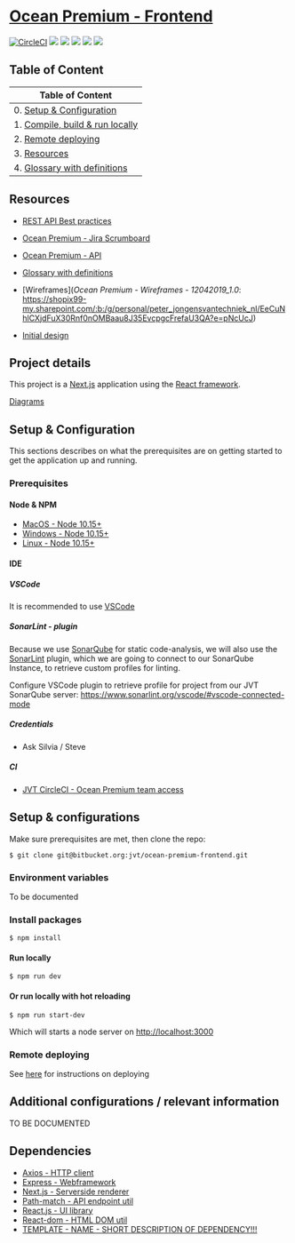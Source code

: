 # [Ocean Premium - Frontend](https://op-dev.jongensvantechniek.nl)


[![CircleCI](https://circleci.com/bb/oceanpremium/ocean-premium-api/tree/feature%2Fskeleton.svg?style=svg&circle-token=384a2a280e94bb67b80b424940eb58d7c41b1d69)](https://circleci.com/bb/oceanpremium/ocean-premium-api/tree/feature%2Fskeleton)
![](https://sonar.jongensvantechniek.nl/api/project_badges/measure?project=com.oceanpremium.api&metric=alert_status)
![](https://sonar.jongensvantechniek.nl/api/project_badges/measure?project=com.oceanpremium.api&metric=bugs)
![](https://sonar.jongensvantechniek.nl/api/project_badges/measure?project=com.oceanpremium.api&metric=code_smells)
![](https://sonar.jongensvantechniek.nl/api/project_badges/measure?project=com.oceanpremium.api&metric=coverage)
![](https://sonar.jongensvantechniek.nl/api/project_badges/measure?project=com.oceanpremium.api&metric=vulnerabilities)

## Table of Content

| Table of Content                                                             |
|------------------------------------------------------------------------------|
| 0. [Setup & Configuration](#markdown-header-setup-&-configuration)           |
| 1. [Compile, build & run locally](#markdown-header-compile,-build-&-run)     |
| 2. [Remote deploying](#markdown-header-remote-deploying)                     |
| 3. [Resources](#markdown-header-resources)                                   |
| 4. [Glossary with definitions](https://bitbucket.org/oceanpremium/ocean-premium-api/wiki/Glossary)

## Resources

- [REST API Best practices](https://github.com/tfredrich/RestApiTutorial.com/raw/master/media/RESTful%20Best%20Practices-v1_2.pdf)

- [Ocean Premium - Jira Scrumboard](https://dudesoftechnology.atlassian.net/jira/software/projects/OP/boards/53)

- [Ocean Premium - API]()

- [Glossary with definitions](https://bitbucket.org/oceanpremium/ocean-premium-api/wiki/Glossary)

- [Wireframes](*Ocean Premium - Wireframes - 12042019_1.0*: https://shopix99-my.sharepoint.com/:b:/g/personal/peter_jongensvantechniek_nl/EeCuNhlCXjdFuX30Rnf0nOMBaau8J35EvcpgcFrefaU3QA?e=pNcUcJ)

- [Initial design](https://www.figma.com/proto/0KBc0Pattj9Cc9ov7akc3VFD/Ocean-Premium?node-id=178%3A1962&viewport=468%2C522%2C0.778865&scaling=min-zoom&redirected=1)

## Project details
This project is a [Next.js](https://nextjs.org/) application using the [React framework](https://reactjs.org/).

[Diagrams](https://bitbucket.org/jvt/ocean-premium-frontend/wiki/Diagrams)

## Setup & Configuration

This sections describes on what the prerequisites are on getting started to get the application up and running.

### Prerequisites

#### Node & NPM

- [MacOS - Node 10.15+](https://nodejs.org/en/download/)
- [Windows - Node 10.15+](https://nodejs.org/en/download/)
- [Linux - Node 10.15+](https://nodejs.org/en/download/)

#### IDE

##### VSCode

It is recommended to use [VSCode](https://code.visualstudio.com/)

##### SonarLint - plugin

Because we use [SonarQube](http://sonarqube.org) for static code-analysis, we will also use the [SonarLint](https://www.sonarlint.org) plugin, which we are going to connect to our SonarQube Instance, to retrieve custom profiles for linting.

Configure VSCode plugin to retrieve profile for project from our JVT SonarQube server:
https://www.sonarlint.org/vscode/#vscode-connected-mode

##### Credentials

- Ask Silvia / Steve

##### CI
- [JVT CircleCI - Ocean Premium team access](https://circleci.com/bb/jvt/oceanpremium)

## Setup & configurations

Make sure prerequisites are met, then clone the repo:

```shell
$ git clone git@bitbucket.org:jvt/ocean-premium-frontend.git
```

### Environment variables

To be documented


### Install packages

```shell
$ npm install
```

#### Run locally

```shell
$ npm run dev
```

#### Or run locally with hot reloading

```shell
$ npm run start-dev
```

Which will starts a node server on [http://localhost:3000](http://localhost:3000)
### Remote deploying

See [here](Remote%20deploying) for instructions on deploying

## Additional configurations / relevant information

TO BE DOCUMENTED

## Dependencies

- [Axios - HTTP client](https://github.com/axios/axios)
- [Express - Webframework](https://github.com/expressjs/express)
- [Next.js - Serverside renderer](https://nextjs.org/)
- [Path-match - API endpoint util](https://github.com/pillarjs/path-match)
- [React.js - UI library](https://reactjs.org/)
- [React-dom - HTML DOM util](https://reactjs.org/docs/react-dom.html)
- [TEMPLATE - NAME - SHORT DESCRIPTION OF DEPENDENCY!!!](https://github.com/defunctzombie/node-url)